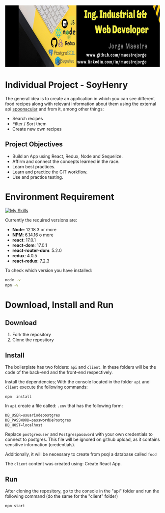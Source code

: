 
<p align="right">
  <img height="200" src="./img.jpg" />
</p>

# **Individual Project - SoyHenry**


The general idea is to create an application in which you can see different food recipes along with relevant information about them using the external api [spoonacular](https://spoonacular.com/food-api) and from it, among other things:

- Search recipes
- Filter / Sort them
- Create new own recipes

## Project Objectives

- Build an App using React, Redux, Node and Sequelize.
- Affirm and connect the concepts learned in the race.
- Learn best practices.
- Learn and practice the GIT workflow.
- Use and practice testing.



# Environment Requirement



[![My Skills](https://skillicons.dev/icons?i=react,nodejs,styledcomponents,postgres,redux,nodejs)](https://skillicons.dev)

Currently the required versions are:

- __Node__: 12.18.3 or more
- __NPM__: 6.14.16 o more
- __react__: 17.0.1
- __react-dom__: 17.0.1
- __react-router-dom__: 5.2.0
- __redux__: 4.0.5
- __react-redux__: 7.2.3

To check which version you have installed:

```bash
node -v
npm -v
```



# Download, Install and Run 

## Download

1. Fork the repository
2. Clone the repository

## Install

The boilerplate has two folders: `api` and `client`. In these folders will be the code of the back-end and the front-end respectively.

Install the dependencies; With the console located in the folder `api` and `client` execute the following commands:

```blash
npm  install 
```
In `api` create a file called: `.env` that has the following form:

```env
DB_USER=usuariodepostgres
DB_PASSWORD=passwordDePostgres
DB_HOST=localhost
```
Replace `postgresuser` and `Postgrespassword` with your own credentials to connect to postgres. This file will be ignored on github upload, as it contains sensitive information (credentials).

Additionally, it will be necessary to create from psql a database called `food`

The `client` content was created using: Create React App.

## Run

After cloning the repository, go to the console in the "api" folder and run the following command (do the same for the "client" folder)

```blash
npm start 
```












